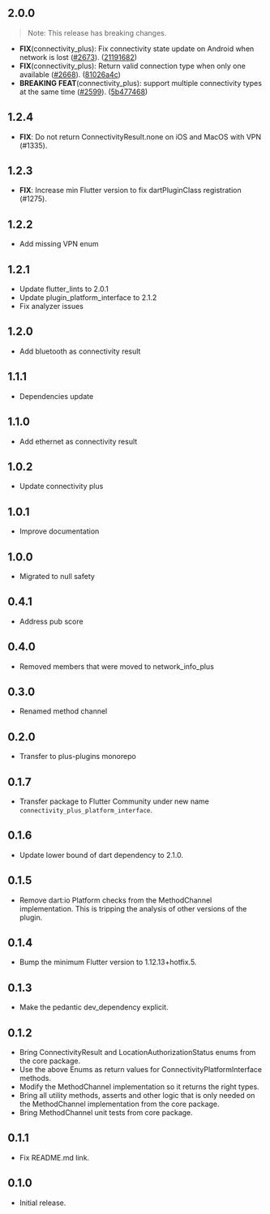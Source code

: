 ## 2.0.0

> Note: This release has breaking changes.

 - **FIX**(connectivity_plus): Fix connectivity state update on Android when network is lost ([#2673](https://github.com/fluttercommunity/plus_plugins/issues/2673)). ([21191682](https://github.com/fluttercommunity/plus_plugins/commit/2119168267e436e5900ea09cf68dd110e51b01e0))
 - **FIX**(connectivity_plus): Return valid connection type when only one available ([#2668](https://github.com/fluttercommunity/plus_plugins/issues/2668)). ([81026a4c](https://github.com/fluttercommunity/plus_plugins/commit/81026a4c6c07cb610299a8f17db69c518475a675))
 - **BREAKING** **FEAT**(connectivity_plus): support multiple connectivity types at the same time ([#2599](https://github.com/fluttercommunity/plus_plugins/issues/2599)). ([5b477468](https://github.com/fluttercommunity/plus_plugins/commit/5b4774683d6e186fbd69cf4208302221f52aa54d))

## 1.2.4

 - **FIX**: Do not return ConnectivityResult.none on iOS and MacOS with VPN (#1335).

## 1.2.3

 - **FIX**: Increase min Flutter version to fix dartPluginClass registration (#1275).

## 1.2.2

- Add missing VPN enum

## 1.2.1

- Update flutter_lints to 2.0.1
- Update plugin_platform_interface to 2.1.2
- Fix analyzer issues

## 1.2.0

- Add bluetooth as connectivity result

## 1.1.1

- Dependencies update

## 1.1.0

- Add ethernet as connectivity result

## 1.0.2

- Update connectivity plus

## 1.0.1

- Improve documentation

## 1.0.0

- Migrated to null safety

## 0.4.1

- Address pub score

## 0.4.0

- Removed members that were moved to network_info_plus

## 0.3.0

- Renamed method channel

## 0.2.0

- Transfer to plus-plugins monorepo

## 0.1.7

- Transfer package to Flutter Community under new name `connectivity_plus_platform_interface`.

## 0.1.6

- Update lower bound of dart dependency to 2.1.0.

## 0.1.5

- Remove dart:io Platform checks from the MethodChannel implementation. This is
  tripping the analysis of other versions of the plugin.

## 0.1.4

- Bump the minimum Flutter version to 1.12.13+hotfix.5.

## 0.1.3

- Make the pedantic dev_dependency explicit.

## 0.1.2

- Bring ConnectivityResult and LocationAuthorizationStatus enums from the core package.
- Use the above Enums as return values for ConnectivityPlatformInterface methods.
- Modify the MethodChannel implementation so it returns the right types.
- Bring all utility methods, asserts and other logic that is only needed on the MethodChannel implementation from the core package.
- Bring MethodChannel unit tests from core package.

## 0.1.1

- Fix README.md link.

## 0.1.0

- Initial release.
